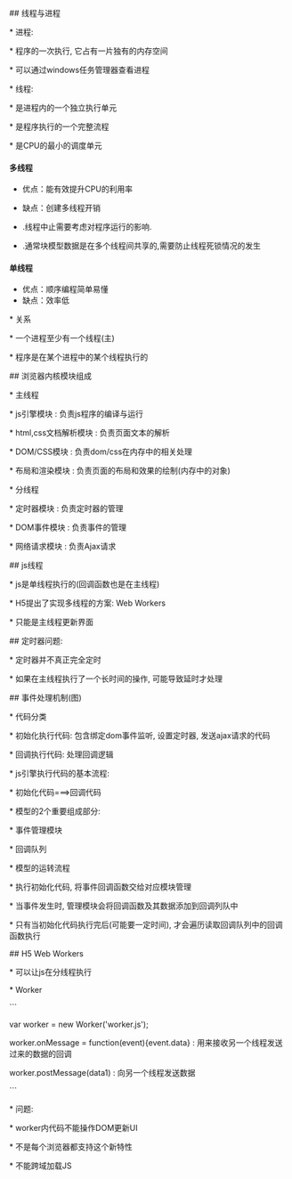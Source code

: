 \#\# 线程与进程

\* 进程:

\* 程序的一次执行, 它占有一片独有的内存空间

\* 可以通过windows任务管理器查看进程

\* 线程:

\* 是进程内的一个独立执行单元

\* 是程序执行的一个完整流程

\* 是CPU的最小的调度单元

#### 多线程

* 优点：能有效提升CPU的利用率
* 缺点：创建多线程开销 
* .线程中止需要考虑对程序运行的影响.

* .通常块模型数据是在多个线程间共享的,需要防止线程死锁情况的发生

#### 单线程

* 优点：顺序编程简单易懂
* 缺点：效率低

\* 关系

\* 一个进程至少有一个线程\(主\)

\* 程序是在某个进程中的某个线程执行的

\#\# 浏览器内核模块组成

\* 主线程

\* js引擎模块 : 负责js程序的编译与运行

\* html,css文档解析模块 : 负责页面文本的解析

\* DOM/CSS模块 : 负责dom/css在内存中的相关处理

\* 布局和渲染模块 : 负责页面的布局和效果的绘制\(内存中的对象\)

\* 分线程

\* 定时器模块 : 负责定时器的管理

\* DOM事件模块 : 负责事件的管理

\* 网络请求模块 : 负责Ajax请求

\#\# js线程

\* js是单线程执行的\(回调函数也是在主线程\)

\* H5提出了实现多线程的方案: Web Workers

\* 只能是主线程更新界面

\#\# 定时器问题:

\* 定时器并不真正完全定时

\* 如果在主线程执行了一个长时间的操作, 可能导致延时才处理

\#\# 事件处理机制\(图\)

\* 代码分类

\* 初始化执行代码: 包含绑定dom事件监听, 设置定时器, 发送ajax请求的代码

\* 回调执行代码: 处理回调逻辑

\* js引擎执行代码的基本流程:

\* 初始化代码===&gt;回调代码

\* 模型的2个重要组成部分:

\* 事件管理模块

\* 回调队列

\* 模型的运转流程

\* 执行初始化代码, 将事件回调函数交给对应模块管理

\* 当事件发生时, 管理模块会将回调函数及其数据添加到回调列队中

\* 只有当初始化代码执行完后\(可能要一定时间\), 才会遍历读取回调队列中的回调函数执行

\#\# H5 Web Workers

\* 可以让js在分线程执行

\* Worker

\`\`\`

var worker = new Worker\('worker.js'\);

worker.onMessage = function\(event\){event.data} : 用来接收另一个线程发送过来的数据的回调

worker.postMessage\(data1\) : 向另一个线程发送数据

\`\`\`

\* 问题:

\* worker内代码不能操作DOM更新UI

\* 不是每个浏览器都支持这个新特性

\* 不能跨域加载JS

